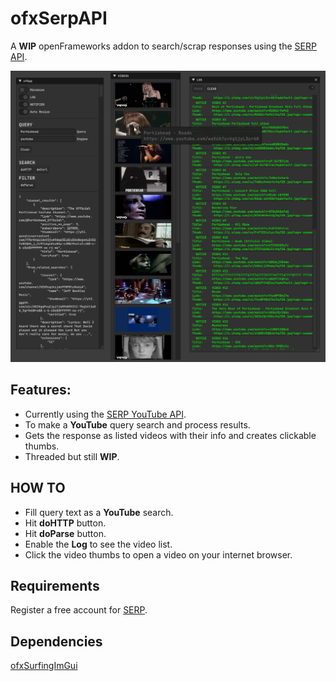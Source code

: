 # ofxSerpAPI

A **WIP** openFrameworks addon to search/scrap responses using the [SERP API](https://serpapi.com/).

![](Capture.PNG)

## Features:
- Currently using the [SERP YouTube API](https://serpapi.com/youtube-search-api).
- To make a **YouTube** query search and process results.
- Gets the response as listed videos with their info and creates clickable thumbs.
- Threaded but still **WIP**.

## HOW TO
- Fill query text as a **YouTube** search.
- Hit **doHTTP** button.
- Hit **doParse** button.
- Enable the **Log** to see the video list.
- Click the video thumbs to open a video on your internet browser.

## Requirements
Register a free account for [SERP](https://serpapi.com).  

## Dependencies  
[ofxSurfingImGui](https://github.com/moebiussurfing/ofxSurfingImGui)
